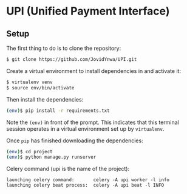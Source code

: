 # UPI (Unified Payment Interface)

## Setup

The first thing to do is to clone the repository:

```sh
$ git clone https://github.com/JovidYnwa/UPI.git
```

Create a virtual environment to install dependencies in and activate it:

```sh
$ virtualenv venv
$ source env/bin/activate
```

Then install the dependencies:

```sh
(env)$ pip install -r requirements.txt
```
Note the `(env)` in front of the prompt. This indicates that this terminal
session operates in a virtual environment set up by `virtualenv`.

Once `pip` has finished downloading the dependencies:
```sh
(env)$ cd project
(env)$ python manage.py runserver
```

Celery command (upi is the name of the project):
```
launching celery command:       celery -A upi worker -l info
launching celery beat process:  celery -A upi beat -l INFO
```